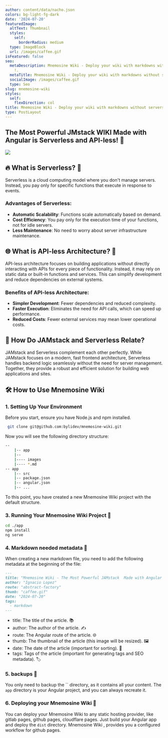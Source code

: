 ```yaml
---
author: content/data/nacho.json
colors: bg-light-fg-dark
date: '2024-07-20'
featuredImage:
  altText: Thumbnail
  styles:
    self:
      borderRadius: medium
  type: ImageBlock
  url: /images/caffee.gif
isFeatured: false
seo:
  metaDescription: Mnemosine Wiki - Deploy your wiki with markdowns without servers
    !.
  metaTitle: Mnemosine Wiki - Deploy your wiki with markdowns without servers !
  socialImage: /images/caffee.gif
  type: Seo
slug: mnemosine-wiki
styles:
  self:
    flexDirection: col
title: Mnemosine Wiki - Deploy your wiki with markdowns without servers !
type: PostLayout
---
```


## The Most Powerful JMstack WIKI Made with Angular is Serverless and API-less! 💪

![](/images/caffee.gif)

## 🔥 **What is Serverless?** 🚀

Serverless is a cloud computing model where you don't manage servers. Instead, you pay only for specific functions that
execute in response to events.

### **Advantages of Serverless:**

- **Automatic Scalability**: Functions scale automatically based on demand.
- **Cost Efficiency**: You pay only for the execution time of your functions, not for idle servers.
- **Less Maintenance**: No need to worry about server infrastructure maintenance.

## 🌐 **What is API-less Architecture?** 🤔

API-less architecture focuses on building applications without directly interacting with APIs for every piece of
functionality. Instead, it may rely on static data or built-in functions and services. This can simplify development and
reduce dependencies on external systems.

### **Benefits of API-less Architecture:**

- **Simpler Development**: Fewer dependencies and reduced complexity.
- **Faster Execution**: Eliminates the need for API calls, which can speed up performance.
- **Reduced Costs**: Fewer external services may mean lower operational costs.

## 🎉 **How Do JAMstack and Serverless Relate?**

JAMstack and Serverless complement each other perfectly. While JAMstack focuses on a modern, fast frontend architecture,
Serverless handles backend logic seamlessly without the need for server management. Together, they provide a robust and
efficient solution for building web applications and sites.

## 🛠️ **How to Use Mnemosine Wiki**

### **1. Setting Up Your Environment**

Before you start, ensure you have Node.js and npm installed.

```bash
 git clone git@github.com:bylidev/mnemosine-wiki.git
```

Now you will see the following directory structure:

```bash
-- 
    |-- app
    |-- 
    |---- images
    |---- *.md
-- app
    |-- src
    |-- package.json
    |-- angular.json
    |-- ...
```
To this point, you have created a new Mnemosine Wiki  project with the default structure. 


### **3. Running Your Mnemosine Wiki  Project 🚀**

```bash
cd ./app
npm install
ng serve
```

### **4. Markdown needed metadata 📝**
When creating a new markdown file, you need to add the following metadata at the beginning of the file:

```markdown
---
title: "Mnemosine Wiki - The Most Powerful JAMstack  Made with Angular is Serverless and API-less!"
author: "Ignacio Lopez"
route: "abstract-factory"
thumb: "caffee.gif"
date: "2024-07-20"
tags:
  - markdown
---
```
- title: The title of the article. 📚
- author: The author of the article. ✍️
- route: The Angular route of the article. 🌐
- thumb: The thumbnail of the article (this image will be resized). 🖼️
- date: The date of the article (important for sorting). 📅
- tags: Tags of the article (important for generating tags and SEO metadata). 🏷️

### 5. backups  💾
You only need to backup the `` directory, as it contains all your content. The `app` directory is your Angular project, and you can always recreate it.

### 6. Deploying your Mnemosine Wiki  🚀
You can deploy your Mnemosine Wiki  to any static hosting provider, like gitlab pages, github pages, cloudflare pages. Just build your Angular app and deploy the `dist` directory.
Mnemosine Wiki , provides you a configured workflow for github pages.